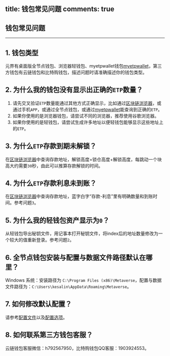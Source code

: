 title: 钱包常见问题
comments: true
---

## 钱包常见问题
***

## 1. 钱包类型
元界有桌面版全节点钱包、浏览器轻钱包、myetpwallet钱包[myetpwallet](https://www.myetpwallet.com/)，第三方钱包有云链钱包和比特购钱包，描述问题时请准确描述你的钱包类型。

## 2. 为什么我的钱包没有显示出正确的`ETP`数量？
1. 请先交叉验证`ETP`数量能通过其他方式正确显示，比如通过[区块链浏览器](https://explorer.mvs.org/#!/)，或通过手机`APP`，或通过全节点钱包，或通过[myetpwallet](https://www.myetpwallet.com/)能查询到正确的`ETP`。
2. 如果你使用的是浏览器钱包，请尝试不同的浏览器，推荐使用谷歌浏览器。
3. 如果你使用的是轻钱包，请尝试生成许多地址以便轻钱包能够显示这些地址上的`ETP`。

## 3. 为什么`ETP`存款到期未解锁？
在[区块链浏览器](https://explorer.mvs.org/#!/)中查询存款地址，解锁高度=锁仓高度+解锁高度，每跳动一个块高大约需要`30`秒，由此可以推算存款解锁的时间。

## 4. 为什么`ETP`存款利息未到账？
在[区块链浏览器](https://explorer.mvs.org/#!/)中查询存款地址，蓝字白字“存款-利息”里有明确数量和到账时间。参考问题`3`。

## 5. 为什么我的轻钱包资产显示为`0`？
从轻钱包导出秘钥文件，用记事本打开秘钥文件，将index后的地址数量修改为一个较大的值重新登录。参考问题`2`。

## 6. 全节点钱包安装与配置与数据文件路径默认在哪里？
Windows 系统：安装路径为 `C:\Program Files (x86)\Metaverse`，配置与数据文件路径为：`C:\Users\kesalin\AppData\Roaming\Metaverse`。

## 7. 如何修改默认配置？
请参考[配置文件](https://docs.mvs.org/zh-cn/docs/config-file.html)以及[配置选项](https://docs.mvs.org/zh-cn/docs/options.html)。

## 8. 如何联系第三方钱包客服？
云链钱包客服微信：h792567950，比特购钱包QQ客服：1903924553。
